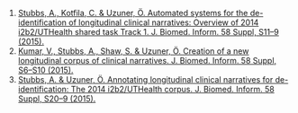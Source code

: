 1. [Stubbs, A., Kotfila, C. & Uzuner, Ö. Automated systems for the
   de-identification of longitudinal clinical narratives: Overview of 2014
   i2b2/UTHealth shared task Track 1. J. Biomed. Inform. 58 Suppl, S11–9
   (2015).][1]
2. [Kumar, V., Stubbs, A., Shaw, S. & Uzuner, Ö. Creation of a new longitudinal
   corpus of clinical narratives. J. Biomed. Inform. 58 Suppl, S6–S10
   (2015).][2]
3. [Stubbs, A. & Uzuner, Ö. Annotating longitudinal clinical narratives for
   de-identification: The 2014 i2b2/UTHealth corpus. J. Biomed. Inform. 58
   Suppl, S20–9 (2015).][3]

<!-- Links -->

[1]: https://dx.doi.org/10.1016%2Fj.jbi.2015.06.007
[2]: https://doi.org/10.1016/j.jbi.2015.09.018
[3]: https://doi.org/10.1016/j.jbi.2015.07.020
[i2b2-dataset-dl]: https://www.i2b2.org/NLP/
[PHI Annotation & De-Identification]: https://www.synapse.org/#!Synapse:syn22277124/wiki/607935